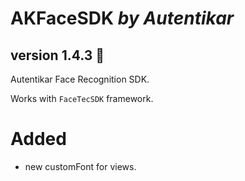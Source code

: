 # AKFaceSDK *by Autentikar*
## version 1.4.3 :rocket:

Autentikar Face Recognition SDK. 

Works with `FaceTecSDK` framework.

# Added
* new customFont for views.
